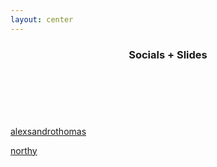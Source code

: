 ```yaml
---
layout: center
---
```


<header class="absolute top-[3%] left-0 right-0 text-center">

### Socials + Slides

</header>

<div class="text-center">

<br><br>

[<devicon-linkedin/> alexsandrothomas](https://linkedin.com/in/alexsandrothomas)

[<devicon-plain-githubcodespaces/> northy](https://github.com/northy)

<br><br><br>

<PresentationQrCode/>

</div>

<!-- TODO: About me -->
